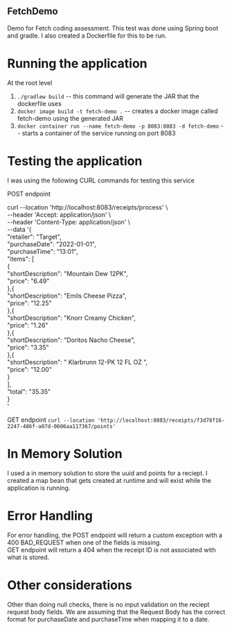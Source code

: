 ## FetchDemo
Demo for Fetch coding assessment. This test was done using Spring boot and gradle. I also created a Dockerfile for this to be run. 

# Running the application 
At the root level 
1. `./gradlew build` -- this command will generate the JAR that the dockerfile uses
2. `docker image build -t fetch-demo .` -- creates a docker image called fetch-demo using the generated JAR
3. `docker container run --name fetch-demo -p 8083:8083 -d fetch-demo` -- starts a container of the service running on port 8083


# Testing the application 

I was using the following CURL commands for testing this service 

POST endpoint

 curl --location 'http://localhost:8083/receipts/process' \  
--header 'Accept: application/json' \  
--header 'Content-Type: application/json' \  
--data '{  
  "retailer": "Target",  
  "purchaseDate": "2022-01-01",  
  "purchaseTime": "13:01",  
  "items": [  
    {  
      "shortDescription": "Mountain Dew 12PK",  
      "price": "6.49"  
    },{  
      "shortDescription": "Emils Cheese Pizza",  
      "price": "12.25"  
    },{  
      "shortDescription": "Knorr Creamy Chicken",  
      "price": "1.26"  
    },{  
      "shortDescription": "Doritos Nacho Cheese",  
      "price": "3.35"  
    },{  
      "shortDescription": "   Klarbrunn 12-PK 12 FL OZ  ",  
      "price": "12.00"  
    }  
  ],  
  "total": "35.35"  
}  
'   

GET endpoint 
`curl --location 'http://localhost:8083/receipts/f3d78f16-2247-486f-a07d-0606aa117367/points'`

# In Memory Solution 
I used a in memory solution to store the uuid and points for a reciept. I created a map bean that gets created at runtime and will exist while the application is running. 

# Error Handling  

For error handling, the POST endpoint will return a custom exception with a 400 BAD_REQUEST when one of the fields is missing.  
GET endpoint will return a 404 when the receipt ID is not associated with what is stored. 

# Other considerations 
Other than doing null checks, there is no input validation on the reciept request body fields. We are assuming that the Request Body has the correct format for purchaseDate and purchaseTime when mapping it to a date. 

